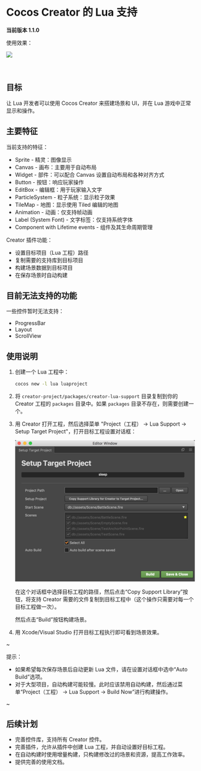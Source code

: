 # Cocos Creator 的 Lua 支持

**当前版本 1.1.0**

使用效果：

![](docs/usage.gif)

<br />

## 目标

让 Lua 开发者可以使用 Cocos Creator 来搭建场景和 UI，并在 Lua 游戏中正常显示和操作。

## 主要特征

当前支持的特征：

-   Sprite - 精灵：图像显示
-   Canvas - 画布：主要用于自动布局
-   Widget - 部件：可以配合 Canvas 设置自动布局和各种对齐方式
-   Button - 按钮：响应玩家操作
-   EditBox - 编辑框：用于玩家输入文字
-   ParticleSystem - 粒子系统：显示粒子效果
-   TileMap - 地图：显示使用 Tiled 编辑的地图
-   Animation - 动画：仅支持帧动画
-   Label (System Font) - 文字标签：仅支持系统字体
-   Component with Lifetime events - 组件及其生命周期管理

Creator 插件功能：

-   设置目标项目（Lua 工程）路径
-   复制需要的支持库到目标项目
-   构建场景数据到目标项目
-   在保存场景时自动构建

## 目前无法支持的功能

一些控件暂时无法支持：

-   ProgressBar
-   Layout
-   ScrollView


## 使用说明

1.  创建一个 Lua 工程中：

    ```bash
    cocos new -l lua luaproject
    ```

2.  将 `creator-project/packages/creator-lua-support` 目录复制到你的 Creator 工程的 `packages` 目录中。如果 `packages` 目录不存在，则需要创建一个。

3.  用 Creator 打开工程，然后选择菜单 "Project（工程） -> Lua Support -> Setup Target Project"，打开目标工程设置对话框：
    
    ![](docs/plugin-setup-dialog.png)

    在这个对话框中选择目标工程的路径，然后点击“Copy Support Library”按钮，将支持 Creator 需要的文件复制到目标工程中（这个操作只需要对每一个目标工程做一次）。

    然后点击“Build”按钮构建场景。

4.  用 Xcode/Visual Studio 打开目标工程执行即可看到场景效果。

~

提示：

-   如果希望每次保存场景后自动更新 Lua 文件，请在设置对话框中选中“Auto Build”选项。
-   对于大型项目，自动构建可能较慢。此时应该禁用自动构建，然后通过菜单“Project（工程） -> Lua Support -> Build Now”进行构建操作。

~

## 后续计划

-   完善控件库，支持所有 Creator 控件。
-   完善插件，允许从插件中创建 Lua 工程，并自动设置好目标工程。
-   在自动构建时使用增量构建，只构建修改过的场景和资源，提高工作效率。
-   提供完善的使用文档。

